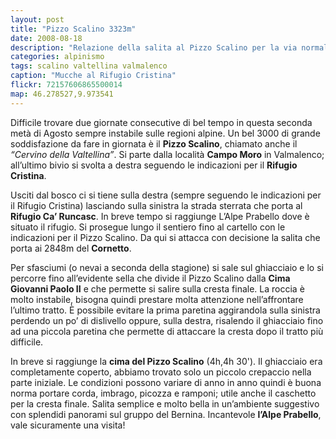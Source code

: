 ```yaml
---
layout: post
title: "Pizzo Scalino 3323m"
date: 2008-08-18
description: "Relazione della salita al Pizzo Scalino per la via normale da Campo Moro"
categories: alpinismo
tags: scalino valtellina valmalenco
caption: "Mucche al Rifugio Cristina"
flickr: 72157606865500014
map: 46.278527,9.973541
---
```


Difficile trovare due giornate consecutive di bel tempo in questa seconda metà di Agosto sempre instabile sulle regioni alpine. Un bel 3000 di grande soddisfazione da fare in giornata è il **Pizzo Scalino**, chiamato anche il *&ldquo;Cervino della Valtellina&rdquo;*. Si parte dalla località **Campo Moro** in Valmalenco; all’ultimo bivio si svolta a destra seguendo le indicazioni per il **Rifugio Cristina**.

Usciti dal bosco ci si tiene sulla destra (sempre seguendo le indicazioni per il Rifugio Cristina) lasciando sulla sinistra la strada sterrata che porta al **Rifugio Ca’ Runcasc**. In breve tempo si raggiunge L’Alpe Prabello dove è situato il rifugio. Si prosegue lungo il sentiero fino al cartello con le indicazioni per il Pizzo Scalino. Da qui si attacca con decisione la salita che porta ai 2848m del **Cornetto**.

Per sfasciumi (o nevai a seconda della stagione) si sale sul ghiacciaio e lo si percorre fino all’evidente sella che divide il Pizzo Scalino dalla **Cima Giovanni Paolo II** e che permette si salire sulla cresta finale. La roccia è molto instabile, bisogna quindi prestare molta attenzione nell’affrontare l’ultimo tratto. È possibile evitare la prima paretina aggirandola sulla sinistra perdendo un po’ di dislivello oppure, sulla destra, risalendo il ghiacciaio fino ad una piccola paretina che permette di attaccare la cresta dopo il tratto più difficile.

In breve si raggiunge la **cima del Pizzo Scalino** (4h,4h 30'). Il ghiacciaio era completamente coperto, abbiamo trovato solo un piccolo crepaccio nella parte iniziale. Le condizioni possono variare di anno in anno quindi è buona norma portare corda, imbrago, picozza e ramponi; utile anche il caschetto per la cresta finale. Salita semplice e molto bella in un’ambiente suggestivo con splendidi panorami sul gruppo del Bernina. Incantevole **l’Alpe Prabello**, vale sicuramente una visita!